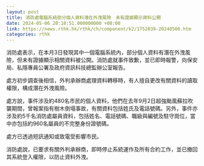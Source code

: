 ```yaml
---
layout: post
title: 消防處電腦系統部分個人資料潛在外洩風險　未有證據顯示資料公開
date: 2024-05-06 20:10:51.000000000 +08:00
link: https://news.rthk.hk/rthk/ch/component/k2/1752039-20240506.htm
categories: rthk
---
```


消防處表示，在本月3日發現其中一個電腦系統內，部分個人資料有潛在外洩風險，但未有證據顯示相關資料被公開。消防處就事件致歉，並已即時報警，向保安局、私隱專員公署及政府資訊科技總監辦公室報告。

處方初步調查後相信，外判承辦商處理資料轉移時，有人擅自更改有關資料的讀取權限，構成潛在外洩風險。

處方說，事件涉及約480名市民的個人資料，他們在去年9月2日超強颱風蘇拉吹襲期間，曾報案指有樹木倒塌事故，有關資料包括姓氏及電話號碼。另外，事件亦涉及約5千名消防處屬員資料，包括姓名、電話號碼、職級與編號及駐守崗位，當中亦包括約960名屬員的不完整身份證號碼。

處方已透過短訊通知或致電受影響市民。

消防處說，已要求有關外判承辦商，即時停止系統運作及所有合約工作，並已撤回其系統登入權限，以防止資料外洩。
